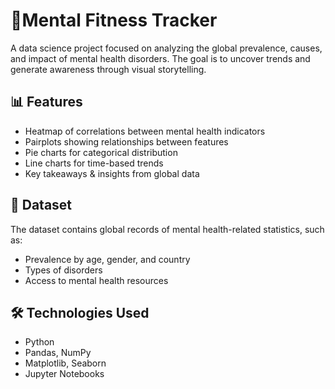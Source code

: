 #  🧠Mental Fitness Tracker
A data science project focused on analyzing the global prevalence, causes, and impact of mental health disorders. The goal is to uncover trends and generate awareness through visual storytelling.

## 📊 Features

- Heatmap of correlations between mental health indicators
- Pairplots showing relationships between features
- Pie charts for categorical distribution
- Line charts for time-based trends
- Key takeaways & insights from global data

## 📁 Dataset

The dataset contains global records of mental health-related statistics, such as:
- Prevalence by age, gender, and country
- Types of disorders
- Access to mental health resources

## 🛠️ Technologies Used

- Python
- Pandas, NumPy
- Matplotlib, Seaborn
- Jupyter Notebooks
